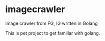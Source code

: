 # imagecrawler
Image crawler from FG, IG written in Golang

This is pet project to get familiar with golang.